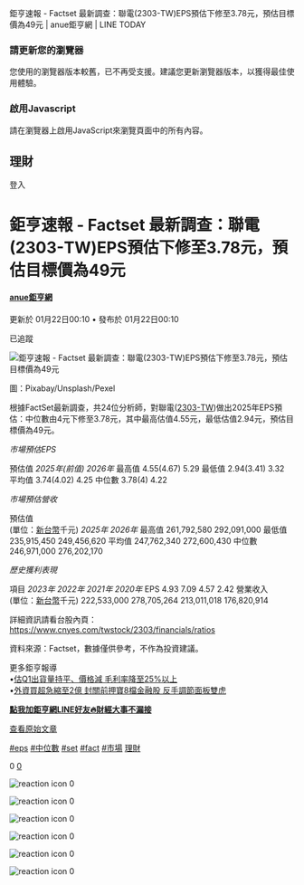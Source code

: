 鉅亨速報 - Factset 最新調查：聯電(2303-TW)EPS預估下修至3.78元，預估目標價為49元 | anue鉅亨網 | LINE TODAY


### 請更新您的瀏覽器

您使用的瀏覽器版本較舊，已不再受支援。建議您更新瀏覽器版本，以獲得最佳使用體驗。

### 啟用Javascript

請在瀏覽器上啟用JavaScript來瀏覽頁面中的所有內容。

 

## 理財

登入

# 鉅亨速報 - Factset 最新調查：聯電(2303-TW)EPS預估下修至3.78元，預估目標價為49元

#### [anue鉅亨網](/tw/v3/publisher/100140)

更新於 01月22日00:10 • 發布於 01月22日00:10

已追蹤

![鉅亨速報 - Factset 最新調查：聯電(2303-TW)EPS預估下修至3.78元，預估目標價為49元](https://today-obs.line-scdn.net/0hwevLV2CQKEpLNTm9f7dXHXNjJDt4UzJDaVI0eWg1cn81GT0fJ1R7KWtndGY2BG5MawBleG1iIn5vUGpLfw/w644)

圖：Pixabay/Unsplash/Pexel

根據FactSet最新調查，共24位分析師，對聯電([2303-TW](https://www.cnyes.com/twstock/2303?utm_source=line&utm_medium=RSS))做出2025年EPS預估：中位數由4元下修至3.78元，其中最高估值4.55元，最低估值2.94元，預估目標價為49元。

*市場預估EPS*

預估值 *2025年(前值)* *2026年* 最高值 4.55(4.67) 5.29 最低值 2.94(3.41) 3.32 平均值 3.74(4.02) 4.25 中位數 3.78(4) 4.22

*市場預估營收*

預估值  
(單位：[新台幣](https://invest.cnyes.com/forex/detail/usdtwd?utm_source=line&utm_medium=RSS)千元) *2025年* *2026年* 最高值 261,792,580 292,091,000 最低值 235,915,450 249,456,620 平均值 247,762,340 272,600,430 中位數 246,971,000 276,202,170

*歷史獲利表現*

項目 *2023年* *2022年* *2021年* *2020年* EPS 4.93 7.09 4.57 2.42 營業收入  
(單位：[新台幣](https://invest.cnyes.com/forex/detail/usdtwd?utm_source=line&utm_medium=RSS)千元) 222,533,000 278,705,264 213,011,018 176,820,914

詳細資訊請看台股內頁：  
<https://www.cnyes.com/twstock/2303/financials/ratios>

資料來源：Factset，數據僅供參考，不作為投資建議。

更多鉅亨報導  
•[估Q1出貨量持平、價格減 毛利率降至25%以上](https://news.cnyes.com/news/id/5843129?utm_source=line&utm_medium=RSS&utm_campaign=relate)  
•[外資買超急縮至2億 封關前押寶8檔金融股 反手調節面板雙虎](https://news.cnyes.com/news/id/5843258?utm_source=line&utm_medium=RSS&utm_campaign=relate)

**[點我加鉅亨網LINE好友🔥財經大事不漏接](https://bit.ly/3aIkfkf)**

[查看原始文章](https://news.cnyes.com/news/id/5843419?utm_source=line&utm_medium=RSS&utm_campaign=content)

[#eps](/tw/v2/tag/g7Pl59?tag=eps)  [#中位數](/tw/v2/tag/vVyra2?tag=%E4%B8%AD%E4%BD%8D%E6%95%B8)  [#set](/tw/v2/tag/Pz7L5G?tag=set)  [#fact](/tw/v2/tag/GK5DmE?tag=fact)  [#市場](/tw/v2/tag/VEPyRE?tag=%E5%B8%82%E5%A0%B4)  [理財](/tw/v3/page/finance)

0
   [0](/tw/v2/comment/article/nX20l7g)

![reaction icon]() 
0

![reaction icon]() 
0

![reaction icon]() 
0

![reaction icon]() 
0

![reaction icon]() 
0

![reaction icon]() 
0
